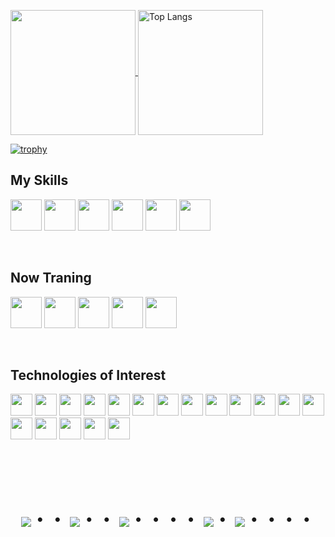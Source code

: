 
<p>
  <a href="https://github.com/anuraghazra/github-readme-stats">
    <img height="200px" align="center" src="https://github-readme-stats.vercel.app/api?username=KorRyu3&show=prs_merged,prs_merged_percentage" />
  </a>
  <a src="https://github.com/anuraghazra/github-readme-stats">
    <img height="200px" align="center" src="https://github-readme-stats.vercel.app/api/top-langs/?username=KorRyu3&layout=compact" alt="Top Langs" />
  </a>
</p>

[![trophy](https://github-profile-trophy.vercel.app/?username=KorRyu3&row=1&column=6&no-frame=true)](https://github.com/ryo-ma/github-profile-trophy)



## My Skills
<!-- 持ってる技術 -->

<p align="left">
  <img height="50" src="https://skillicons.dev/icons?i=python&theme=light" />
  
  <img height="50" src="https://skillicons.dev/icons?i=flask&theme=light" />
  <img height="50" src="https://skillicons.dev/icons?i=fastapi&theme=light" />
  
  <img height="50" src="https://skillicons.dev/icons?i=md&theme=light" />
  <img height="50" src="https://skillicons.dev/icons?i=git&theme=light" />
  <img height="50" src="https://skillicons.dev/icons?i=docker&theme=light" />
</p>
<br/>


## Now Traning
<!-- 勉強してること -->

<p align="left">
  <img height="50" src="https://skillicons.dev/icons?i=rust&theme=light" />
  
  <img height="50" src="https://skillicons.dev/icons?i=sklearn&theme=light" />
  
  <img height="50" src="https://skillicons.dev/icons?i=linux&theme=light" />
  <img height="50" src="https://skillicons.dev/icons?i=docker&theme=light" />
  <img height="50" src="https://skillicons.dev/icons?i=azure&theme=light" />
</p>

<br/>

## Technologies of Interest
<!-- 気になってる技術 -->

<p align="left">
  <img height="35" src="https://skillicons.dev/icons?i=go&theme=light" />
  <img height="35" src="https://skillicons.dev/icons?i=html&theme=light" />
  <img height="35" src="https://skillicons.dev/icons?i=css&theme=light" />
  <img height="35" src="https://skillicons.dev/icons?i=js&theme=light" />
  <img height="35" src="https://skillicons.dev/icons?i=ts&theme=light" />
  <img height="35" src="https://skillicons.dev/icons?i=wasm&theme=light" />
  
  <img height="35" src="https://skillicons.dev/icons?i=django&theme=light" />
  <img height="35" src="https://skillicons.dev/icons?i=pytorch&theme=light" />
  <img height="35" src="https://skillicons.dev/icons?i=tensorflow&theme=light" />
  <img height="35" src="https://skillicons.dev/icons?i=react&theme=light" />
  <img height="35" src="https://skillicons.dev/icons?i=tailwind&theme=light" />
  <img height="35" src="https://skillicons.dev/icons?i=nextjs&theme=light" />
  
  <img height="35" src="https://skillicons.dev/icons?i=graphql&theme=light" />
  <img height="35" src="https://skillicons.dev/icons?i=kubernetes&theme=light" />
  <img height="35" src="https://skillicons.dev/icons?i=postgres&theme=light" />
  <img height="35" src="https://skillicons.dev/icons?i=firebase&theme=light" />
  <img height="35" src="https://skillicons.dev/icons?i=cloudflare&theme=light" />
  <img height="35" src="https://skillicons.dev/icons?i=aws&theme=light" />
</p>


<!-- --------------------------------- :) ---------------------------------- -->

<br><br><br>

<div align="center">
    <h1>
        <img src="https://user-images.githubusercontent.com/44926913/175852850-3fb6c715-1856-41ff-8c1f-94ce3b03b458.gif">・・
        <img src="https://user-images.githubusercontent.com/44926913/175853109-f8850656-6704-4a8a-bee6-9aca154d929b.gif">・・
        <img src="https://user-images.githubusercontent.com/44926913/175853154-5449d974-975e-44a6-ab84-a86031265e40.gif">・・・・
        <img src="https://user-images.githubusercontent.com/44926913/175853109-f8850656-6704-4a8a-bee6-9aca154d929b.gif">・
        <img src="https://user-images.githubusercontent.com/44926913/175853154-5449d974-975e-44a6-ab84-a86031265e40.gif">・・・・
    </h1>
</div>
